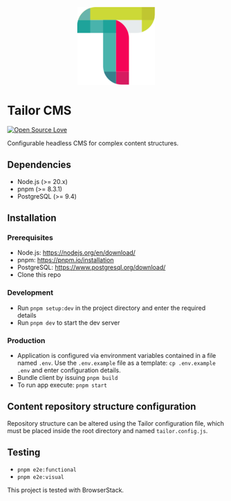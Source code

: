 <div align="center">
  <img width="180" src="./apps/frontend/src/assets/img/default-logo-compact.svg">
</div>

# Tailor CMS

[![Open Source
Love](https://badgen.net/badge/Open%20Source/%E2%9D%A4/3eaf8e)](https://github.com/ellerbrock/open-source-badge/)

Configurable headless CMS for complex content structures.

## Dependencies

- Node.js (>= 20.x)
- pnpm (>= 8.3.1)
- PostgreSQL (>= 9.4)

## Installation

### Prerequisites

- Node.js: https://nodejs.org/en/download/
- pnpm: https://pnpm.io/installation
- PostgreSQL: https://www.postgresql.org/download/
- Clone this repo

### Development

- Run `pnpm setup:dev` in the project directory and enter the required details
- Run `pnpm dev` to start the dev server

### Production

- Application is configured via environment variables contained in a
  file named `.env`. Use the `.env.example` file as a template: 
  `cp .env.example .env` and enter configuration details.
- Bundle client by issuing `pnpm build`
- To run app execute: `pnpm start`

## Content repository structure configuration

Repository structure can be altered using the Tailor configuration file, 
which must be placed inside the root directory and named `tailor.config.js`.

## Testing

- `pnpm e2e:functional`
- `pnpm e2e:visual`

This project is tested with BrowserStack.
